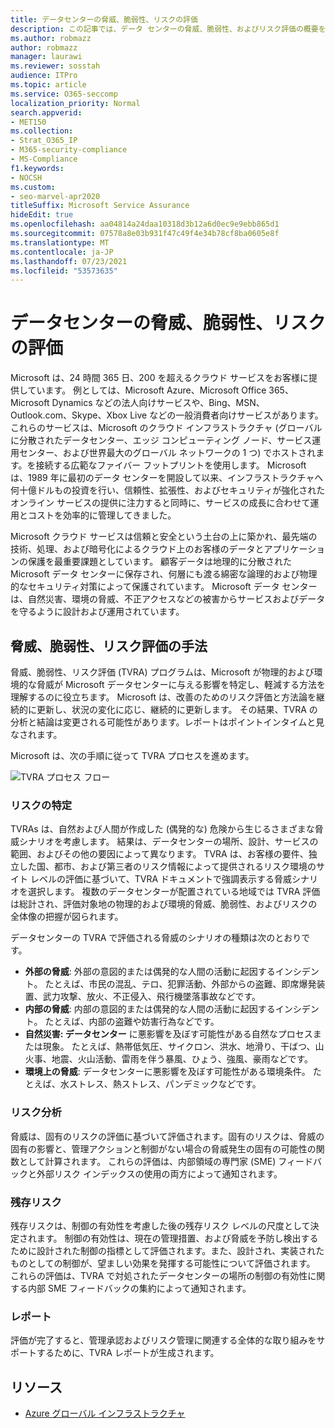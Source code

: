 ```yaml
---
title: データセンターの脅威、脆弱性、リスクの評価
description: この記事では、データ センターの脅威、脆弱性、およびリスク評価の概要をMicrosoft 365。
ms.author: robmazz
author: robmazz
manager: laurawi
ms.reviewer: sosstah
audience: ITPro
ms.topic: article
ms.service: O365-seccomp
localization_priority: Normal
search.appverid:
- MET150
ms.collection:
- Strat_O365_IP
- M365-security-compliance
- MS-Compliance
f1.keywords:
- NOCSH
ms.custom:
- seo-marvel-apr2020
titleSuffix: Microsoft Service Assurance
hideEdit: true
ms.openlocfilehash: aa04814a24daa10318d3b12a6d0ec9e9ebb865d1
ms.sourcegitcommit: 07578a8e03b931f47c49f4e34b78cf8ba0605e8f
ms.translationtype: MT
ms.contentlocale: ja-JP
ms.lasthandoff: 07/23/2021
ms.locfileid: "53573635"
---
```

# <a name="datacenter-threat-vulnerability-and-risk-assessment"></a>データセンターの脅威、脆弱性、リスクの評価

Microsoft は、24 時間 365 日、200 を超えるクラウド サービスをお客様に提供しています。 例としては、Microsoft Azure、Microsoft Office 365、Microsoft Dynamics などの法人向けサービスや、Bing、MSN、Outlook.com、Skype、Xbox Live などの一般消費者向けサービスがあります。 これらのサービスは、Microsoft のクラウド インフラストラクチャ (グローバルに分散されたデータセンター、エッジ コンピューティング ノード、サービス運用センター、および世界最大のグローバル ネットワークの 1 つ) でホストされます。を接続する広範なファイバー フットプリントを使用します。 Microsoft は、1989 年に最初のデータ センターを開設して以来、インフラストラクチャへ何十億ドルもの投資を行い、信頼性、拡張性、およびセキュリティが強化されたオンライン サービスの提供に注力すると同時に、サービスの成長に合わせて運用とコストを効率的に管理してきました。

Microsoft クラウド サービスは信頼と安全という土台の上に築かれ、最先端の技術、処理、および暗号化によるクラウド上のお客様のデータとアプリケーションの保護を最重要課題としています。 顧客データは地理的に分散された Microsoft データ センターに保存され、何層にも渡る綿密な論理的および物理的なセキュリティ対策によって保護されています。 Microsoft データ センターは、自然災害、環境の脅威、不正アクセスなどの被害からサービスおよびデータを守るように設計および運用されています。

## <a name="threat-vulnerability-and-risk-assessment-methodology"></a>脅威、脆弱性、リスク評価の手法

脅威、脆弱性、リスク評価 (TVRA) プログラムは、Microsoft が物理的および環境的な脅威が Microsoft データセンターに与える影響を特定し、軽減する方法を理解するのに役立ちます。 Microsoft は、改善のためのリスク評価と方法論を継続的に更新し、状況の変化に応じ、継続的に更新します。 その結果、TVRA の分析と結論は変更される可能性があります。レポートはポイントインタイムと見なされます。

Microsoft は、次の手順に従って TVRA プロセスを進めます。

![TVRA プロセス フロー](../media/assurance-tvra-flow.png)

### <a name="risk-identification"></a>リスクの特定

TVRAs は、自然および人間が作成した (偶発的な) 危険から生じるさまざまな脅威シナリオを考慮します。 結果は、データセンターの場所、設計、サービスの範囲、およびその他の要因によって異なります。 TVRA は、お客様の要件、独立した国、都市、および第三者のリスク情報によって提供されるリスク環境のサイト レベルの評価に基づいて、TVRA ドキュメントで強調表示する脅威シナリオを選択します。 複数のデータセンターが配置されている地域では TVRA 評価は総計され、評価対象地の物理的および環境的脅威、脆弱性、およびリスクの全体像の把握が図られます。

データセンターの TVRA で評価される脅威のシナリオの種類は次のとおりです。

- **外部の脅威**: 外部の意図的または偶発的な人間の活動に起因するインシデント。 たとえば、市民の混乱、テロ、犯罪活動、外部からの盗難、即席爆発装置、武力攻撃、放火、不正侵入、飛行機墜落事故などです。
- **内部の脅威**: 内部の意図的または偶発的な人間の活動に起因するインシデント。 たとえば、内部の盗難や妨害行為などです。
- **自然災害: データセンター** に悪影響を及ぼす可能性がある自然なプロセスまたは現象。 たとえば、熱帯低気圧、サイクロン、洪水、地滑り、干ばつ、山火事、地震、火山活動、雷雨を伴う暴風、ひょう、強風、豪雨などです。
- **環境上の脅威**: データセンターに悪影響を及ぼす可能性がある環境条件。 たとえば、水ストレス、熱ストレス、パンデミックなどです。

### <a name="risk-analysis"></a>リスク分析

脅威は、固有のリスクの評価に基づいて評価されます。固有のリスクは、脅威の固有の影響と、管理アクションと制御がない場合の脅威発生の固有の可能性の関数として計算されます。 これらの評価は、内部領域の専門家 (SME) フィードバックと外部リスク インデックスの使用の両方によって通知されます。

### <a name="residual-risk"></a>残存リスク

残存リスクは、制御の有効性を考慮した後の残存リスク レベルの尺度として決定されます。 制御の有効性は、現在の管理措置、および脅威を予防し検出するために設計された制御の指標として評価されます。また、設計され、実装されたものとしての制御が、望ましい効果を発揮する可能性について評価されます。 これらの評価は、TVRA で対処されたデータセンターの場所の制御の有効性に関する内部 SME フィードバックの集約によって通知されます。

### <a name="report"></a>レポート

評価が完了すると、管理承認およびリスク管理に関連する全体的な取り組みをサポートするために、TVRA レポートが生成されます。

## <a name="resources"></a>リソース

- [Azure グローバル インフラストラクチャ](https://www.microsoft.com/datacenters)
